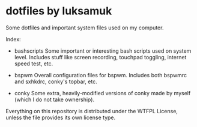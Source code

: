 dotfiles by luksamuk
====================

Some dotfiles and important system files used on my computer.

Index:
- bashscripts
    Some important or interesting bash scripts used on system level.
    Includes stuff like screen recording, touchpad toggling, internet speed test, etc.
    
- bspwm
    Overall configuration files for bspwm.
    Includes both bspwmrc and sxhkdrc, conky's topbar, etc.
    
- conky
    Some extra, heavily-modified versions of conky made by myself (which I do not take ownership).

Everything on this repository is distributed under the WTFPL License, unless the file provides its own license type.
